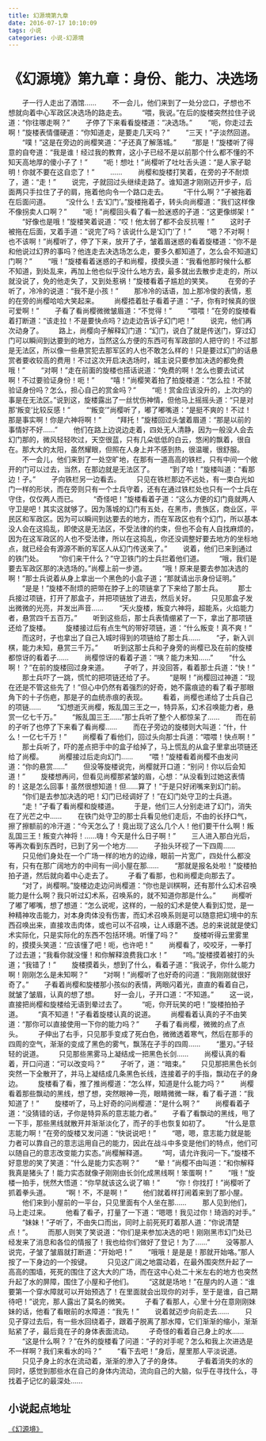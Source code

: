 ```yaml
---
title: 幻源境第九章
date: 2016-07-17 10:10:09
tags: 小说
categories: 小说-幻源境
---
```

《幻源境》第九章：身份、能力、决选场
===
<!-- more -->
　　孑一行人走出了酒馆……
　　不一会儿，他们来到了一处分岔口，孑想也不想就向着中心军政区决选场的路走去。
　　“喂，我说。”在后的旋楼突然拉住孑说道：“你往哪走啊？”
　　孑停了下来看看旋楼道：“决选场。”
　　“呃，你走过去啊！”旋楼表情僵硬道：“你知道走，是要走几天吗？”
　　“三天！”孑淡然回道。
　　“噗！”这是在旁边的尚樱笑道：“孑还真了解落城。”
　　“那是！”旋楼听了得意的自夸道：“我是谁！经过我的教育，这小子已经不是以前那个什么都不懂的不知天高地厚的傻小子了！”
　　“呃！想吐！”尚樱听了吐吐舌头道：“是人家孑聪明！你就不要在这自恋了！”
　　……
　　尚樱和旋楼打笑着，在旁的孑不耐烦了，道：“走！”
　　说完，孑就回过头继续走路了。谁知道才刚刚迈开步子，后面两只手拉住了孑的肩，拖着他向令一个路口走去。
　　“干什么啊？”孑被拖着在后面问道。
　　“没什么！去‘幻门’。”旋楼拖着孑，转头向尚樱道：“我们这样像不像拐卖人口啊？”
　　“呃！”尚樱回头看了看一脸迷惑的孑道：“这更像绑架！”
　　“好像也是哦！”旋楼笑着说道：“哎！他太弱了都不会反抗喔！”
　　这时孑被拖在后面，叉着手道：“说完了吗？该说什么是‘幻门’了！”
　　“嗯？不对啊！也不该啊！”尚樱听了，停了下来，放开了孑，皱着眉迷惑的看着旋楼道：“你不是和他说过幻界的事吗？他连走去决选场怎么走，要多久都知道了，怎么会不知道幻门啊？”
　　“哦！”旋楼看着迷惑的孑和尚樱，摸摸头道：“我看他那时候什么都不知道，到处乱来，再加上他也似乎没什么地方去，最多就出去散步走走的，所以就没说了，免的他走失了，又到处惹祸！”旋楼看着孑尴尬的笑笑。
　　在旁的孑听了，冷冷的说道：“我不是小孩！”
　　那冷冷的话语，加上那冷俊的表情，惹的在旁的尚樱哈哈大笑起来。
　　尚樱捂着肚子看着孑道：“孑，你有时候真的很可爱啊！”
　　孑看了看尚樱微微皱眉道：“不觉得！”
　　“喂喂！”在旁的旋楼看着打断道：“该走拉！不是要快点吗？边走边告诉孑幻门吧！”
　　说完，他们再次动身了。
　　路上，尚樱向孑解释幻门道：“幻门，说白了就是传送门，穿过幻门可以瞬间到达要到的地方，当然这么方便的东西可有军政部的人把守的！不过那是无法区，所以像一些悬赏犯去那军区的人也不敢怎么样的！只是要过幻门的话悬赏者要收较高的费用！不过这次开启决选场时，城主说只要参加决选的都免费哦！”
　　“对啊！”走在前面的旋楼也搭话说道：“免费的啊！怎么也要去试试啊！不过要验证身份！呃！”
　　“嘻！”尚樱笑着拍了拍旋楼道：“怎么拉！不就验证身份吗？怎么，担心自己的赏金吗？”
　　“呃！赏金应该没升的，上次灼的事是在无法区。”说到这，旋楼露出了一丝忧伤神情，但他马上摇摇头道：“只是对那‘叛变’比较反感！”
　　“‘叛变’”尚樱听了，嘟了嘟嘴道：“是挺不爽的！不过！那是事实啊！你是六神将啊！”
　　“拜托！”旋楼回过头皱着眉道：“那是以前的事情好不好……”
　　他们在路上边说边走着，四处无人清静，因为一般没人会去幻门那的，微风轻轻吹过，天空很蓝，只有几朵低低的白云，悠闲的飘着，很自在。那大大的太阳，虽然耀眼，但照在人身上并不感到热，很温暖，很舒服。
　　不一会儿，他们来到了一处空旷地，在那有一道高高的铁栏，只有中间一个敞开的门可以过去，当然，在那边就是无法区了。
　　“到了哈！”旋楼叫道：“看那边！孑。”
　　孑向铁栏另一边看去。
　　只见在铁栏那边不远处，有一束白光如门一样的形状，而在旁则只有一个士兵守着，还有在通过铁栏处也只有一个士兵在守住，仅仅两人而已。
　　“奇怪吧！”旋楼看着孑道：“这么方便的幻门竟就两人守卫是吧！其实这就够了。因为落城的幻门有五处，在黑市，贵族区，商业区，平民区和军政区。因为可以瞬间到达要去的地方，而在军政区也有个幻门，所以基本没人会在这捣乱，即使这是无法区，不受法律的约束，但也不会有人自找麻烦的，因为在这军政区的人也不受法律，所以在这捣乱，你还没调整好要去地方的坐标地点，就已经会有源源不断的军区人从幻门传送来了。”
　　说着，他们已来到通过的铁门处。
　　“你们来干什么？”守卫铁门的士兵拦着他们道。
　　“哦，我们是要去军政区那的决选场的。”尚樱上前一步道。
　　“哦！原来是要去参加决选的啊！”那士兵说着从身上拿出一个黑色的小盒子道；“那就请出示身份证明。”
　　“是是！”旋楼不耐烦的把带在脖子上的项链拿了下来给了那士兵。
　　那士兵接过项链，打开了那盒子，并把项链放了进去，然后关好。
　　只见那盒子发出微微的光亮，并发出声音……
　　“天火旋楼，叛变六神将，超能系，火焰能力者，悬赏四千五百万。”
　　听到这些后，那士兵表情绷紧了一下，拿出了那项链还给了旋楼。
　　旋楼接过后有点生气的带好项链，道：“什么叛变！真不爽！”
　　而这时，孑也拿出了自己入城时得到的项链给了那士兵……
　　“孑，新入训棋，能力未知，悬赏三千万。”
　　听到这那士兵和孑身旁的尚樱已及在前的旋楼都惊讶的看着孑……
　　尚樱惊讶的看着孑道：“咦？能力未知……”
　　“什么啊！？”在前的旋楼回过身来道。
　　孑听了，并没回答，看着那士兵道：“快！”
　　那士兵吓了一跳，慌忙的把项链还给了孑。
　　“是啊！”尚樱回过神道：“现在还是不管这些先了！”但心中仍然有着强烈的好奇，她不露痕迹的看了看孑那眼角下的十子伤疤，那是孑的血统赤痕的表现。
　　看着，尚樱也递给了士兵自己的项链……
　　“幻想逝灭尚樱，叛乱国三王之一，特异系，幻术召唤能力者，悬赏一亿七千万。”
　　“叛乱国三王……”那士兵听了整个人都惊呆了……
　　而在前的孑听了也停了下来看了看尚樱……
　　而在孑旁边的旋楼则大叫道：“什，什么！一亿七千万！”
　　尚樱看了看他们，回过头向那士兵道：“喂喂！快点啊！”
　　那士兵听了，吓的差点把手中的盒子给掉了，马上慌乱的从盒子里拿出项链还给了尚樱。
　　尚樱接过后走向幻门……
　　“喂！”旋楼看着尚樱不由发问道：“你的悬赏……”
　　但没等旋楼说完，尚樱就开口道：“别问！你以后会知道！”
　　旋楼想再问，但看见尚樱那紧皱的眉，心想：“从没看到过她这表情的！这是怎么回事！虽然很想知道！但……算了！”于是只好闭嘴来到幻门前。
　　“你们是去参加决选的吧！幻门已经调好了！”在幻门处守卫的士兵道。
　　“走！”孑看了看尚樱和旋楼道。
　　于是，他们三人分别走进了幻门，消失在了光芒之中……
　　在铁门处守卫的那士兵看见他们走后，不由的长抒口气，擦了擦额前的冷汗道：“今天怎么了！竟出现了这么几个人！他们要干什么啊！叛乱国三王！叛变六神将！……嗨！今天是什么日子啊！”
　　三人进入那白光后，等再次看到东西时，已到了另一个地方……
　　孑抬头环视了一下四周……
　　只见他们身处在一个广场一样的地方的边缘，眼前一片宽广，四处什么都没有，只有在那广阔地方的中间有一间小屋在那……
　　“那就是报名处啦！”旋楼拍拍孑道，然后就向着中心走去了。
　　孑看了看那，也和尚樱走向那去了。
　　“对了，尚樱啊。”旋楼边走边问尚樱道：“你也是训棋啊，还有那什么幻术召唤能力是什么啊？我只听过幻术系，召唤系的，就不知道你那是什么。”
　　尚樱听了嘟了嘟嘴，想了想道：“怎么说呢，这样的，一般的幻术是使人看到幻觉，是一种精神攻击能力，对本身肉体没有伤害，而幻术召唤系则是可以随意把幻境中的东西召唤出来，直接攻击肉体，或也可以不召唤，让人琢磨不透。总的来说就是使幻术实际化，只是实际化的东西不包括环境。听懂了吗？”
　　旋楼听得云里雾里的，摸摸头笑道：“应该懂了吧！呃，也许吧！”
　　尚樱看了，咬咬牙，一拳打了过去道；“我看你就没懂！和你解释浪费我口水！”
　　“呜。”旋楼摸着被打的头道；“我错了！”
　　旋楼摸着头，想到了什么，看着孑道：“我说孑，你什么能力啊！刚刚怎么是未知啊？”
　　“对啊！”尚樱听了也好奇的问道：“我刚刚就很好奇了。”
　　孑看着尚樱和旋楼那小孩似的表情，两眼闪着光，直直的看着自己，就皱了皱眉，认真的想了想。
　　好一会儿，孑开口道：“不知道。”
　　这一说，直接把尚樱和旋楼给无语到晕过去了。
　　“呃，你开玩笑的吧！”旋楼拍拍孑道。
　　“真不知道！”孑看着旋楼认真的说道。
　　尚樱看着认真的孑不由笑道：“那你可以直接使用一下你的能力吗？”
　　孑看了看尚樱，微微的点了点头。
　　孑伸出了右手，只见那手变成了死白色，微微透着寒气，然后在那手的四周的空气，渐渐的变成了黑色的雾气，飘荡在孑手的四周……
　　“墨刃。”孑轻轻的说道。
　　只见那些黑雾马上凝结成一把黑色长剑……
　　尚樱认真的看着，开口问道：“可以改变吗？”
　　孑听了，道：“暗束。”
　　只见那把黑色长剑突然一下全散开了，并马上凝结成几条黑色长线，连接着孑的手指，飘动在孑的身边。
　　旋楼看了看，推了推尚樱道：“怎么样，知道是什么能力吗？”
　　尚樱看着那些飘动的黑线，想了想，突然眼神一亮，眼睛微微一眯，看了看孑道：“我知道了！”
　　旋楼听了，马上好奇的问尚樱道：“是什么啊？”
　　尚樱看着孑道：“没猜错的话，孑你是特异系的意志能力者。”
　　孑看了看飘动的黑线，甩了一下手，那些黑线就散开并渐渐淡化了，而孑的手也恢复如初了。
　　“什么是意志能力啊！”在旁的旋楼又发问道：“快说说吧！”
　　“嗯，嗯，意志能力就是能力者可以靠自己的意志运用自己的能力，因此在战斗中多变是他们的特点，他们可以随自己的意志改变能力实态。”尚樱解释道。
　　“呵，请允许我问一下。”旋楼不好意思的笑了笑道：“什么是能力实态啊？”
　　“晕！”尚樱不由叫道：“和你解释我真是猪头了！能力实态就像孑刚刚由长剑化成黑线啊！笨蛋啊！”
　　“哦！”旋楼一拍手，恍然大悟道：“你早就该这么说了嘛！”
　　“你！你找打！”尚樱听了抓着拳头道。
　　“啊！不，不是啊！”
　　他们就着样打闹着来到了那小屋。
　　他们来到小屋前的一平台，只见里面有个人坐在那……
　　那人见到他们，马上走过来。
　　他看了看孑，打量了一下道：“嗯嗯！我见过你！琦涵的对手。”
　　“妹妹！”孑听了，不由失口而出，同时上前死死盯着那人道：“你说清楚点！”。
　　而那人则笑了笑说道：“你们是来参加决选的吧！刚刚黑市幻门处已经发来了消息和各位的情报了！我也给你们做好了登记！为了……”
　　没等那人说完，孑皱了皱眉就打断道：“开始吧！”
　　“哦哦！是是是！那就开始咯。”那人按了一下身边的一个按键。
　　只见这广阔之地震动着，在最外围突然升起了一高高的围墙，死死的围住了这大大的广场，而在这中心处二十米左右的地方也突然升起了水的屏障，围住了小屋和孑他们。
　　“这就是场地！”在屋内的人道：“谁要第一个穿水障就可以开始预选了！在里面就会出现你的对手，至于是谁，自己期待吧！”说完，那人露出了莫名的微笑。
　　孑看了看那人，心里十分在意刚刚妹妹的话，他看了看眼前的水障道：“我先！”
　　说着就迈步向前走去……
　　只见孑穿过去后，有一些水回绕着孑，跟着孑脱离了那水障，它们渐渐的缩小，渐渐贴紧了孑，最后竟在孑的身体表面流动。
　　孑奇怪的看着自己身上的水……
　　“这是什么啊？？”在外的旋楼看了问道：“孑的对手呢？怎么和我上次进选是不一样啊？我们来看水的吗？”
　　“看下去吧！”身后，屋里那人平淡说道。
　　只见孑身上的水在流动着，渐渐的渗入了孑的身体。
　　孑看着消失的水的同时，感觉到那些水在自己的身体内流动，流向自己的大脑，似乎在寻找什么，寻找着孑记忆的最深处……

小说起点地址
---
[《幻源境》](http://www.qidian.com/Book/3538055.aspx)